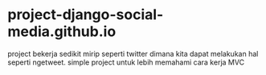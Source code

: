 # project-django-social-media.github.io

project bekerja sedikit mirip seperti twitter dimana kita dapat melakukan hal seperti ngetweet. simple project untuk lebih memahami cara kerja MVC
